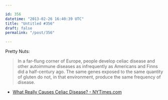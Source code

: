 ```yaml
---

id: 356
datetime: "2013-02-26 16:40:39 UTC"
title: "Untitled #356"
draft: false
permalink: "/post/356"

---
```


Pretty Nuts:

> In a far-flung corner of Europe, people develop celiac disease and other autoimmune diseases as infrequently as Americans and Finns did a half-century ago. The same genes exposed to the same quantity of gluten do not, in that environment, produce the same frequency of disease. 

 
 * [What Really Causes Celiac Disease? - NYTimes.com](http://www.nytimes.com/2013/02/24/opinion/sunday/what-really-causes-celiac-disease.html?_r=0)



